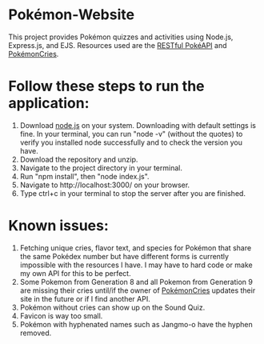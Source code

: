 # Pokémon-Website
This project provides Pokémon quizzes and activities using Node.js, Express.js, and EJS.
Resources used are the [RESTful PokéAPI](https://pokeapi.co/) and [PokémonCries](https://pokemoncries.com).

# Follow these steps to run the application:

1) Download [node.js](https://nodejs.org/en/download/) on your system. Downloading with default settings is fine. In your terminal, you can run "node -v" (without the quotes) to verify you installed node successfully and to check the version you have.
2) Download the repository and unzip.
3) Navigate to the project directory in your terminal.
4) Run "npm install", then "node index.js".
5) Navigate to http://localhost:3000/ on your browser.
6) Type ctrl+c in your terminal to stop the server after you are finished.

# Known issues:
1) Fetching unique cries, flavor text, and species for Pokémon that share the same Pokédex number but have different forms is currently impossible with the resources I have. I may have to hard code or make my own API for this to be perfect. 
2) Some Pokemon from Generation 8 and all Pokemon from Generation 9 are missing their cries until/if the owner of [PokémonCries](https://pokemoncries.com) updates their site in the future or if I find another API.
3) Pokémon without cries can show up on the Sound Quiz.
4) Favicon is way too small.
5) Pokémon with hyphenated names such as Jangmo-o have the hyphen removed.
